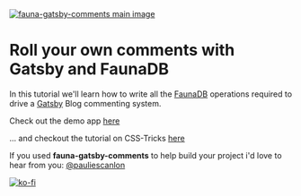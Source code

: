 <a href="https://fauna-gatsby-comments.netlify.app/" target="_blank">
<img src="https://fauna-gatsby-comments.netlify.app/images/comments-app-open-graph-image.jpg" alt="fauna-gatsby-comments main image" />
</a>

# Roll your own comments with Gatsby and FaunaDB

In this tutorial we'll learn how to write all the [FaunaDB](https://fauna.com/) operations required to drive a [Gatsby](https://www.gatsbyjs.org/) Blog commenting system.

Check out the demo app [here](https://fauna-gatsby-comments.netlify.app/)

... and checkout the tutorial on CSS-Tricks [here](https://css-tricks.com/roll-your-own-comments-with-gatsby-and-faunadb/)

If you used **fauna-gatsby-comments** to help build your project i'd love to hear from you: [@pauliescanlon](https://twitter.com/PaulieScanlon)

[![ko-fi](https://www.ko-fi.com/img/githubbutton_sm.svg)](https://ko-fi.com/P5P31B7G8)

